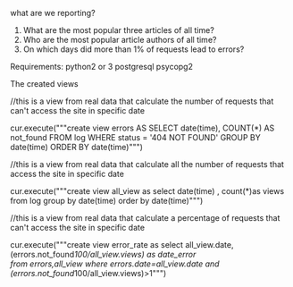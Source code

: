 what are we reporting?
1. What are the most popular three articles of all time?
2. Who are the most popular article authors of all time?
3. On which days did more than 1% of requests lead to errors? 


Requirements:
python2 or 3
postgresql
psycopg2


The created views

//this is a view from real data that calculate the number of requests that can't access the site in specific date

cur.execute("""create view errors  AS SELECT date(time), COUNT(*) AS not_found FROM log WHERE status = '404 NOT FOUND' GROUP BY date(time) 
ORDER BY date(time)""")

//this is a view from real data that calculate all the number of requests that  access the site in specific date

cur.execute("""create view all_view as select date(time) , count(*)as views  from log group by date(time) order by date(time)""")

//this is a view from real data that calculate a percentage of requests that can't  access the site in specific date

cur.execute("""create view error_rate as select all_view.date,(errors.not_found*100/all_view.views) as date_error  
from errors,all_view 
where errors.date=all_view.date and (errors.not_found*100/all_view.views)>1""")
